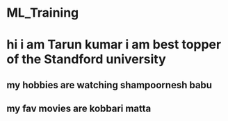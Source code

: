 # ML_Training
<h1>hi i am Tarun kumar i am best topper of the Standford university </h1>
<h2>my hobbies are watching shampoornesh babu</h2>
<h2>my fav movies are kobbari matta</h2>
